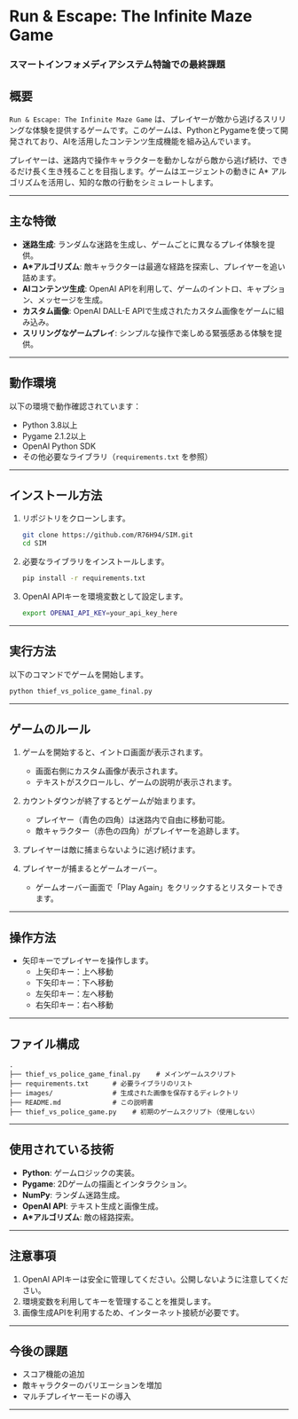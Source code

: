 # Run & Escape: The Infinite Maze Game

### スマートインフォメディアシステム特論での最終課題

## 概要
`Run & Escape: The Infinite Maze Game` は、プレイヤーが敵から逃げるスリリングな体験を提供するゲームです。このゲームは、PythonとPygameを使って開発されており、AIを活用したコンテンツ生成機能を組み込んでいます。

プレイヤーは、迷路内で操作キャラクターを動かしながら敵から逃げ続け、できるだけ長く生き残ることを目指します。ゲームはエージェントの動きに A* アルゴリズムを活用し、知的な敵の行動をシミュレートします。

---

## 主な特徴
- **迷路生成**: ランダムな迷路を生成し、ゲームごとに異なるプレイ体験を提供。
- **A*アルゴリズム**: 敵キャラクターは最適な経路を探索し、プレイヤーを追い詰めます。
- **AIコンテンツ生成**: OpenAI APIを利用して、ゲームのイントロ、キャプション、メッセージを生成。
- **カスタム画像**: OpenAI DALL-E APIで生成されたカスタム画像をゲームに組み込み。
- **スリリングなゲームプレイ**: シンプルな操作で楽しめる緊張感ある体験を提供。

---

## 動作環境
以下の環境で動作確認されています：

- Python 3.8以上
- Pygame 2.1.2以上
- OpenAI Python SDK
- その他必要なライブラリ（`requirements.txt` を参照）

---

## インストール方法

1. リポジトリをクローンします。
   ```bash
   git clone https://github.com/R76H94/SIM.git
   cd SIM
   ```

2. 必要なライブラリをインストールします。
   ```bash
   pip install -r requirements.txt
   ```

3. OpenAI APIキーを環境変数として設定します。
   ```bash
   export OPENAI_API_KEY=your_api_key_here
   ```

---

## 実行方法
以下のコマンドでゲームを開始します。
```bash
python thief_vs_police_game_final.py
```

---

## ゲームのルール
1. ゲームを開始すると、イントロ画面が表示されます。
   - 画面右側にカスタム画像が表示されます。
   - テキストがスクロールし、ゲームの説明が表示されます。

2. カウントダウンが終了するとゲームが始まります。
   - プレイヤー（青色の四角）は迷路内で自由に移動可能。
   - 敵キャラクター（赤色の四角）がプレイヤーを追跡します。

3. プレイヤーは敵に捕まらないように逃げ続けます。

4. プレイヤーが捕まるとゲームオーバー。
   - ゲームオーバー画面で「Play Again」をクリックするとリスタートできます。

---

## 操作方法
- 矢印キーでプレイヤーを操作します。
  - 上矢印キー：上へ移動
  - 下矢印キー：下へ移動
  - 左矢印キー：左へ移動
  - 右矢印キー：右へ移動

---

## ファイル構成

```
.
├── thief_vs_police_game_final.py    # メインゲームスクリプト
├── requirements.txt      # 必要ライブラリのリスト
├── images/               # 生成された画像を保存するディレクトリ
├── README.md             # この説明書
├── thief_vs_police_game.py    # 初期のゲームスクリプト（使用しない）
```

---

## 使用されている技術
- **Python**: ゲームロジックの実装。
- **Pygame**: 2Dゲームの描画とインタラクション。
- **NumPy**: ランダム迷路生成。
- **OpenAI API**: テキスト生成と画像生成。
- **A*アルゴリズム**: 敵の経路探索。

---

## 注意事項
1. OpenAI APIキーは安全に管理してください。公開しないように注意してください。
2. 環境変数を利用してキーを管理することを推奨します。
3. 画像生成APIを利用するため、インターネット接続が必要です。

---

## 今後の課題
- スコア機能の追加
- 敵キャラクターのバリエーションを増加
- マルチプレイヤーモードの導入

---
